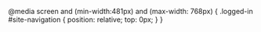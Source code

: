 @media screen and (min-width:481px) and (max-width: 768px) {
	.logged-in #site-navigation {
		position: relative;
		top: 0px;
	}
}